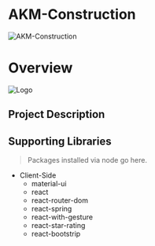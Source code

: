 # AKM-Construction

![AKM-Construction](https://images.unsplash.com/photo-1565183928294-7063f23ce0f8?ixlib=rb-1.2.1&ixid=eyJhcHBfaWQiOjEyMDd9&auto=format&fit=crop&w=1350&q=80)
<p style="text-align: center;"><em></em></p>

<!--## Table of Contents
- [Project Description](#project-description)
  - [Project Team](#project-team)
  - [Project Inspiration](#project-inspiration)
- [Design](#design)
  - [Sitemap](#sitemap)
  - [Wireframes](#wireframes)
    - [Desktop](#desktop)
    - [Mobile](#mobile)
  - [Branding](#branding)
- [Development](#development)
  - [Functional Goals](#functional-goals)
  - [Functional Heirarchy](#functional-heirarchy)
    - [Repo Structure](#repo-structure)
    - [React Structure](#react-structure)
  - [Functional Components](#functional-components)
    - [Component Breakdown](#component-breakdown)
    - [Component Timeframes](#component-timeframes)
  - [Supporting Libraries](#supporting-libraries)
- [Project Review](#project-review)
  - [Code Showcase](#code-showcase)
  - [Bugs, Issues, and Resolutions](#issues-&-resolutions)
- [Project Followup](#project-followup)

<br>
<br>-->

# Overview

![Logo](https://imgur.com/q72ME3y)
## Project Description


<!--
#### Project Team
Created, designed, and developed by [Christoper Clarke](https://github.com/chrisclarkedev), [Nazrul Babu](https://github.com/n95babu) & [Dwayne Thomas](https://github.com/Wiz34) (Git Czar) for Bourne-Sweet

Team values, communication preferences, and other group expectations can be found on the [Bourne-Sweet google doc](https://docs.google.com/document/d/1nJU-6l4PqkGU3TADNkUl7IXFQPWu7G3SJJH43KJjwBw/edit).

#### Project Inspiration


# Design

## Sitemap


## Wireframes

#### Desktop 


# Development


## Functional Goals


## Functional Heirarch

```
client
|___ public
      |___ favicon.ico
      |___ index.html
|___ src
      |___ assets
            |___ images
            |___ graphics
            
      |___ components
            |___ Header.jsx
            |___ Footer.jsx
             |___ About.jsx
              |___ About.css
              |___ Cake.jsx
               |___ Contact.jsx
                |___ Contact.css
                |___ ControlledCarousel.jsx
                 |___ Cookies.jsx
                  |___ Cookies.css
                  |___ Desserts.jsx
                   |___ Desserts.css
                   |___ Home.jsx
                      |___ Pies.jsx
                         |___ Navigation.jsx
                          |___ Nav.css

      |___ pages
            |___ Home.jsx

      |___ App.css
      |___ App.js
      |___ index.css
      |___ index.js
      |___ logo.svg
      |___ readme.md
```


<br>
-->
## Supporting Libraries

> Packages installed via node go here.


* Client-Side
  * material-ui
  * react
  * react-router-dom
  * react-spring
  * react-with-gesture
  * react-star-rating
  * react-bootstrip
  

<br>
<br>
